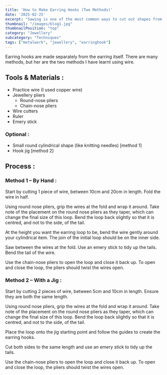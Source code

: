 ```yaml
---
title: 'How to Make Earring Hooks (Two Methods)'
date: '2025-02-25'
excerpt: "Sawing is one of the most common ways to cut out shapes from sheet metal..."
thumbnail: "/images/blog1.jpg"
thumbnailPosition: "top"
category: "Jewellery"
subcategory: "Techniques"
tags: ["metalwork", "jewellery", "earringhook"]
---
```


Earring hooks are made separately from the earring itself. There are many methods, but her are the two methods I have learnt using wire.
## Tools & Materials :
- Practice wire (I used copper wire)
- Jewellery pliers
    - Round-nose pliers
    - Chain-nose pliers
- Wire cutters
- Ruler
- Emery stick

### Optional :
- Small round cylindrical shape (like knitting needles) [method 1]
- Hook jig [method 2]

## Process :
### Method 1 – By Hand :
Start by cutting 1 piece of wire, between 10cm and 20cm in length. Fold the wire in half.

Using round nose pliers, grip the wires at the fold and wrap it around. Take note of the placement on the round nose pliers as they taper, which can change the final size of this loop. Bend the loop back slightly so that it is centred, and not to the side, of the tail.

At the height you want the earring loop to be, bend the wire gently around your cylindrical item. The join of the initial loop should be on the inner side.

Saw between the wires at the fold. Use an emery stick to tidy up the tails. Bend the tail of the wire. 

Use the chain-nose pliers to open the loop and close it back up. To open and close the loop, the pliers should twist the wires open.

### Method 2 – With a Jig :
Start by cutting 2 pieces of wire, between 5cm and 10cm in length. Ensure they are both the same length.

Using round nose pliers, grip the wires at the fold and wrap it around. Take note of the placement on the round nose pliers as they taper, which can change the final size of this loop. Bend the loop back slightly so that it is centred, and not to the side, of the tail.

Place the loop onto the jig starting point and follow the guides to create the earring hooks.

Cut both sides to the same length and use an emery stick to tidy up the tails.

Use the chain-nose pliers to open the loop and close it back up. To open and close the loop, the pliers should twist the wires open.